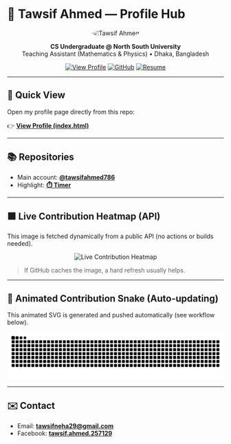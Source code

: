 # 🌌 Tawsif Ahmed — Profile Hub

<p align="center">
  <img src="https://avatars.githubusercontent.com/u/186625676?v=4" width="140" style="border-radius:50%" alt="Tawsif Ahmed" />
</p>

<p align="center">
  <b>CS Undergraduate @ North South University</b><br/>
  Teaching Assistant (Mathematics & Physics) • Dhaka, Bangladesh
</p>

<p align="center">
  <a href="./index.html"><img alt="View Profile" src="https://img.shields.io/badge/View_Profile-Index.html-blue?logo=html5"></a>
  <a href="https://github.com/tawsifahmed786"><img alt="GitHub" src="https://img.shields.io/badge/GitHub-tawsifahmed786-black?logo=github"></a>
  <a href="./resume.pdf"><img alt="Resume" src="https://img.shields.io/badge/Resume-PDF-informational?logo=adobeacrobatreader"></a>
</p>

---

## 🔭 Quick View
Open my profile page directly from this repo:

👉 **[View Profile (index.html)](./index.html)**

---

## 📚 Repositories
- Main account: **[@tawsifahmed786](https://github.com/tawsifahmed786)**
- Highlight: **[⏱️ Timer](https://github.com/tawsifahmed786/timer)**

---

## 🟩 Live Contribution Heatmap (API)
This image is fetched dynamically from a public API (no actions or builds needed).

<p align="center">
  <img src="https://github-contributions-api.jogruber.de/v4/tawsifahmed786?y=last&format=svg" alt="Live Contribution Heatmap" />
</p>

> If GitHub caches the image, a hard refresh usually helps.

---

## 🐍 Animated Contribution Snake (Auto-updating)
This animated SVG is generated and pushed automatically (see workflow below).

<p align="center">
  <img src="https://raw.githubusercontent.com/tawsifahmed786/tawsifahmed786/output/github-contribution-grid-snake.svg" alt="Snake animation" />
</p>

---

## ✉️ Contact
- Email: **[tawsifneha29@gmail.com](mailto:tawsifneha29@gmail.com)**
- Facebook: **[tawsif.ahmed.257129](https://www.facebook.com/tawsif.ahmed.257129)**

